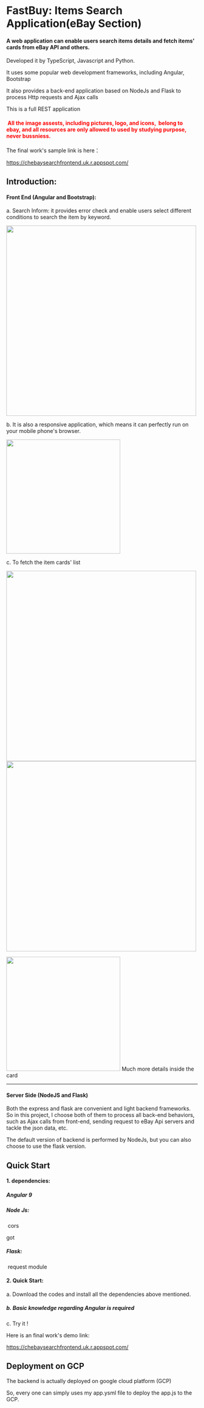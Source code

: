 # FastBuy: Items Search Application(eBay Section)

#### A web application can enable users search items details and fetch items' cards from eBay API and others.

Developed it by TypeScript, Javascript and Python.

It uses some popular web development frameworks, including Angular, Bootstrap

It also provides a back-end application based on NodeJs and Flask to process Http requests and Ajax calls

This is a full REST application

#### <font color='red'> All the image assests, including pictures, logo, and icons,  belong to ebay, and all resources are only allowed to used by studying purpose, never bussniess. </font>

The final work's sample link is here：

https://chebaysearchfrontend.uk.r.appspot.com/

## Introduction:

#### Front End (Angular and Bootstrap):

a. Search Inform: it provides error check and enable users select different conditions to search the item by keyword.

<img src = 'https://ftp.bmp.ovh/imgs/2020/07/ec483910c380a6ba.png' width=500 />

b. It is also a responsive application, which means it can perfectly run on your mobile phone's browser.

<img src = 'https://ftp.bmp.ovh/imgs/2020/07/dda0b66384d0a8f1.png' width=300/>

c. To fetch the item cards' list

<img src = 'https://ftp.bmp.ovh/imgs/2020/07/4a69025979ac4593.png' width=500/>

<img src = 'https://ftp.bmp.ovh/imgs/2020/07/13194a4b80f9e597.png' width=500/>

<img src = 'https://ftp.bmp.ovh/imgs/2020/07/6e5ed07039682f74.png' width=300/> Much more details inside the card

<hr>

#### Server Side (NodeJS and Flask)

Both the express and flask are convenient and light backend frameworks. So in this project, I choose both of them to process all back-end behaviors, such as Ajax calls from front-end, sending request to eBay Api servers and tackle the json data, etc.

The default version of backend is performed by NodeJs, but you can also choose to use the flask version.

## Quick Start

#### 1. dependencies:

##### Angular 9

##### Node Js:

​ cors

got

##### Flask:

​ request module

#### 2. Quick Start:

a. Download the codes and install all the dependencies above mentioned.

##### b. Basic knowledge regarding Angular is required

c. Try it !

Here is an final work's demo link:

https://chebaysearchfrontend.uk.r.appspot.com/

## Deployment on GCP

The backend is actually deployed on google cloud platform (GCP)

So, every one can simply uses my app.ysml file to deploy the app.js to the GCP.
